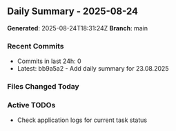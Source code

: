 ## Daily Summary - 2025-08-24

**Generated**: 2025-08-24T18:31:24Z
**Branch**: main


### Recent Commits
- Commits in last 24h: 0
- Latest: bb9a5a2 - Add daily summary for 23.08.2025

### Files Changed Today

### Active TODOs
- Check application logs for current task status

